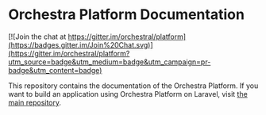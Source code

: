 Orchestra Platform Documentation
==============

[![Join the chat at https://gitter.im/orchestral/platform](https://badges.gitter.im/Join%20Chat.svg)](https://gitter.im/orchestral/platform?utm_source=badge&utm_medium=badge&utm_campaign=pr-badge&utm_content=badge)

This repository contains the documentation of the Orchestra Platform. If you want to build an application using Orchestra Platform on Laravel, visit [the main repository](https://github.com/orchestral/platform).
